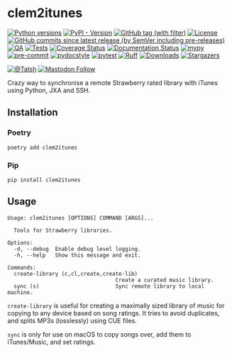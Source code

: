 # clem2itunes

[![Python versions](https://img.shields.io/pypi/pyversions/clem2itunes.svg?color=blue&logo=python&logoColor=white)](https://www.python.org/)
[![PyPI - Version](https://img.shields.io/pypi/v/clem2itunes)](https://pypi.org/project/clem2itunes/)
[![GitHub tag (with filter)](https://img.shields.io/github/v/tag/Tatsh/clem2itunes)](https://github.com/Tatsh/clem2itunes/tags)
[![License](https://img.shields.io/github/license/Tatsh/clem2itunes)](https://github.com/Tatsh/clem2itunes/blob/master/LICENSE.txt)
[![GitHub commits since latest release (by SemVer including pre-releases)](https://img.shields.io/github/commits-since/Tatsh/clem2itunes/v0.0.1/master)](https://github.com/Tatsh/clem2itunes/compare/v0.0.1...master)
[![QA](https://github.com/Tatsh/clem2itunes/actions/workflows/qa.yml/badge.svg)](https://github.com/Tatsh/clem2itunes/actions/workflows/qa.yml)
[![Tests](https://github.com/Tatsh/clem2itunes/actions/workflows/tests.yml/badge.svg)](https://github.com/Tatsh/clem2itunes/actions/workflows/tests.yml)
[![Coverage Status](https://coveralls.io/repos/github/Tatsh/clem2itunes/badge.svg?branch=master)](https://coveralls.io/github/Tatsh/clem2itunes?branch=master)
[![Documentation Status](https://readthedocs.org/projects/clem2itunes/badge/?version=latest)](https://clem2itunes.readthedocs.org/?badge=latest)
[![mypy](https://www.mypy-lang.org/static/mypy_badge.svg)](http://mypy-lang.org/)
[![pre-commit](https://img.shields.io/badge/pre--commit-enabled-brightgreen?logo=pre-commit&logoColor=white)](https://github.com/pre-commit/pre-commit)
[![pydocstyle](https://img.shields.io/badge/pydocstyle-enabled-AD4CD3)](http://www.pydocstyle.org/en/stable/)
[![pytest](https://img.shields.io/badge/pytest-zz?logo=Pytest&labelColor=black&color=black)](https://docs.pytest.org/en/stable/)
[![Ruff](https://img.shields.io/endpoint?url=https://raw.githubusercontent.com/astral-sh/ruff/main/assets/badge/v2.json)](https://github.com/astral-sh/ruff)
[![Downloads](https://static.pepy.tech/badge/clem2itunes/month)](https://pepy.tech/project/clem2itunes)
[![Stargazers](https://img.shields.io/github/stars/Tatsh/clem2itunes?logo=github&style=flat)](https://github.com/Tatsh/clem2itunes/stargazers)

[![@Tatsh](https://img.shields.io/badge/dynamic/json?url=https%3A%2F%2Fpublic.api.bsky.app%2Fxrpc%2Fapp.bsky.actor.getProfile%2F%3Factor%3Ddid%3Aplc%3Auq42idtvuccnmtl57nsucz72%26query%3D%24.followersCount%26style%3Dsocial%26logo%3Dbluesky%26label%3DFollow%2520%40Tatsh&query=%24.followersCount&style=social&logo=bluesky&label=Follow%20%40Tatsh)](https://bsky.app/profile/Tatsh.bsky.social)
[![Mastodon Follow](https://img.shields.io/mastodon/follow/109370961877277568?domain=hostux.social&style=social)](https://hostux.social/@Tatsh)

Crazy way to synchronise a remote Strawberry rated library with iTunes using Python, JXA and SSH.

## Installation

### Poetry

```shell
poetry add clem2itunes
```

### Pip

```shell
pip install clem2itunes
```

## Usage

```shell
Usage: clem2itunes [OPTIONS] COMMAND [ARGS]...

  Tools for Strawberry libraries.

Options:
  -d, --debug  Enable debug level logging.
  -h, --help   Show this message and exit.

Commands:
  create-library (c,cl,create,create-lib)
                                  Create a curated music library.
  sync (s)                        Sync remote library to local machine.
```

`create-library` is useful for creating a maximally sized library of music for copying to any device
based on song ratings. It tries to avoid duplicates, and splits MP3s (losslessly) using CUE files.

`sync` is only for use on macOS to copy songs over, add them to iTunes/Music, and set ratings.
